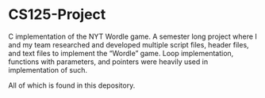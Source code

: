 # CS125-Project

C implementation of the NYT Wordle game. A semester long project where I and my team researched and developed multiple script files, header files, and text files to implement the “Wordle” game. Loop implementation, functions with parameters, and pointers were heavily used in implementation of such.

All of which is found in this depository.
